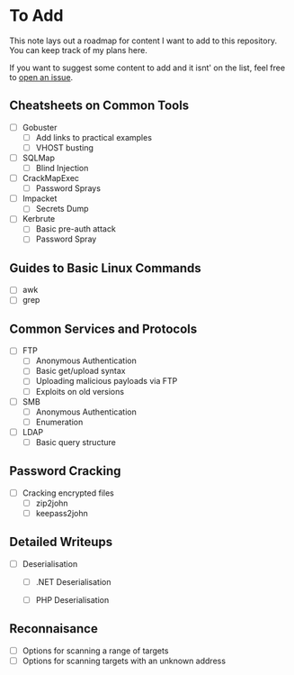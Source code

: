 # To Add
This note lays out a roadmap for content I want to add to this repository. You can keep track of my plans here.

If you want to suggest some content to add and it isnt' on the list, feel free to [open an issue](https://github.com/Twigonometry/Cybersecurity-Notes/issues).

## Cheatsheets on Common Tools

- [ ] Gobuster
	- [ ] Add links to practical examples
	- [ ] VHOST busting
- [ ] SQLMap
	- [ ] Blind Injection
- [ ] CrackMapExec
	- [ ] Password Sprays
- [ ] Impacket
	- [ ] Secrets Dump
- [ ] Kerbrute
	- [ ] Basic pre-auth attack
	- [ ] Password Spray

## Guides to Basic Linux Commands

- [ ] awk
- [ ] grep

## Common Services and Protocols

- [ ] FTP
	- [ ] Anonymous Authentication
	- [ ] Basic get/upload syntax
	- [ ] Uploading malicious payloads via FTP
	- [ ] Exploits on old versions
- [ ] SMB
	- [ ] Anonymous Authentication
	- [ ] Enumeration
- [ ] LDAP
	- [ ] Basic query structure

## Password Cracking

- [ ] Cracking encrypted files
	- [ ] zip2john
	- [ ] keepass2john

## Detailed Writeups

- [ ] Deserialisation
	- [ ] .NET Deserialisation
	- [ ] PHP Deserialisation


## Reconnaisance

- [ ] Options for scanning a range of targets
- [ ] Options for scanning targets with an unknown address